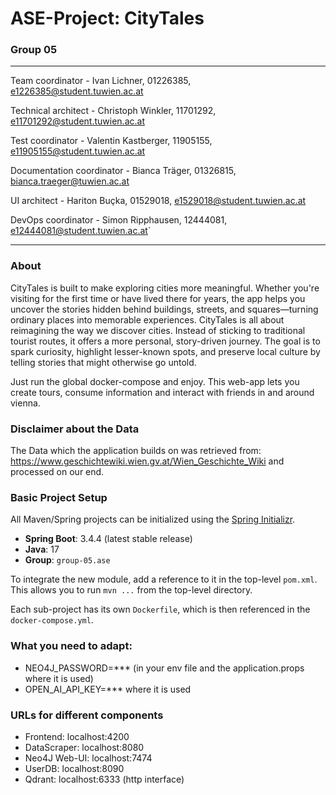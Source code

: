 # ASE-Project: CityTales
### Group 05

---
Team coordinator - Ivan Lichner, 01226385, e1226385@student.tuwien.ac.at

Technical architect - Christoph Winkler, 11701292, e11701292@student.tuwien.ac.at

Test coordinator - Valentin Kastberger, 11905155, e11905155@student.tuwien.ac.at

Documentation coordinator - Bianca Träger, 01326815, bianca.traeger@tuwien.ac.at

UI architect - Hariton Buçka, 01529018, e1529018@student.tuwien.ac.at

DevOps coordinator - Simon Ripphausen, 12444081, e12444081@student.tuwien.ac.at` 


---

### About

CityTales is built to make exploring cities more meaningful. Whether you're visiting for the first time or have lived there for years, the app helps you uncover the stories hidden behind buildings, streets, and squares—turning ordinary places into memorable experiences. CityTales is all about reimagining the way we discover cities. Instead of sticking to traditional tourist routes, it offers a more personal, story-driven journey. The goal is to spark curiosity, highlight lesser-known spots, and preserve local culture by telling stories that might otherwise go untold.

Just run the global docker-compose and enjoy.
This web-app lets you create tours, consume information and interact with friends in and around vienna.

### Disclaimer about the Data

The Data which the application builds on was retrieved from: https://www.geschichtewiki.wien.gv.at/Wien_Geschichte_Wiki 
and processed on our end.

### Basic Project Setup

All Maven/Spring projects can be initialized using the [Spring Initializr](https://start.spring.io/).

- **Spring Boot**: 3.4.4 (latest stable release)
- **Java**: 17
- **Group**: `group-05.ase`

To integrate the new module, add a reference to it in the top-level `pom.xml`. This allows you to run `mvn ...` from the top-level directory.

Each sub-project has its own `Dockerfile`, which is then referenced in the `docker-compose.yml`.

### What you need to adapt:
- NEO4J_PASSWORD=*** (in your env file and the application.props where it is used)
- OPEN_AI_API_KEY=*** where it is used


### URLs for different components
- Frontend: localhost:4200
- DataScraper: localhost:8080
- Neo4J Web-UI: localhost:7474
- UserDB: localhost:8090
- Qdrant: localhost:6333 (http interface)




